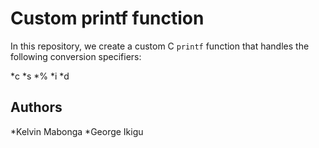 # Custom printf function

In this repository, we create a custom C ```printf``` function that handles the following conversion specifiers:

*c
*s
*%
*i
*d

## Authors

*Kelvin Mabonga
*George Ikigu
